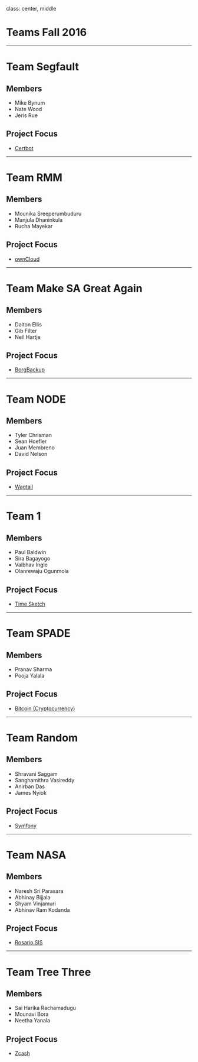 class: center, middle
# Teams Fall 2016

---
# Team Segfault

## Members
- Mike Bynum
- Nate Wood
- Jeris Rue

## Project Focus
- [Certbot](https://github.com/certbot/certbot)

---

# Team RMM

## Members
- Mounika Sreeperumbuduru
- Manjula Dhaninkula
- Rucha Mayekar

## Project Focus
- [ownCloud](https://github.com/owncloud/core)

---

# Team Make SA Great Again

## Members
- Dalton Ellis  
- Gib Filter  
- Neil Hartje  

## Project Focus
- [BorgBackup](https://github.com/borgbackup/borg)

---
# Team NODE

## Members
- Tyler Chrisman
- Sean Hoefler  
- Juan Membreno
- David Nelson  

## Project Focus
- [Wagtail](https://github.com/torchbox/wagtail)

---
# Team 1

## Members
- Paul Baldwin  
- Sira Bagayogo  
- Vaibhav Ingle
- Olanrewaju Ogunmola  

## Project Focus
- [Time Sketch](https://github.com/google/timesketch)

---
# Team SPADE

## Members
- Pranav Sharma
- Pooja Yalala

## Project Focus
- [Bitcoin (Cryptocurrency)](https://github.com/bitcoin/bitcoin)

---
# Team Random

## Members
- Shravani Saggam  
- Sanghamithra Vasireddy  
- Anirban Das
- James Nyiok

## Project Focus
- [Symfony](https://github.com/symfony/symfony)

---
# Team NASA

## Members
- Naresh Sri Parasara
- Abhinay Bijjala  
- Shyam Vinjamuri
- Abhinav Ram Kodanda  

## Project Focus
- [Rosario SIS](https://github.com/francoisjacquet/rosariosis)
---

# Team Tree Three

## Members
- Sai Harika Rachamadugu
- Mounavi Bora
- Neetha Yanala

## Project Focus
- [Zcash](https://github.com/zcash/zcash)
